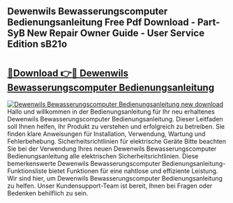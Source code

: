 ## Dewenwils Bewasserungscomputer Bedienungsanleitung Free Pdf Download - Part-SyB New Repair Owner Guide - User Service Edition sB21o

# <h2><a href="http://df222n.blite.top/?on=Dewenwils+Bewasserungscomputer+Bedienungsanleitung">🔗Download 👉🔴 Dewenwils Bewasserungscomputer Bedienungsanleitung</a></h2>

[![Dewenwils Bewasserungscomputer Bedienungsanleitung new download](https://i.imgur.com/lujVjoI.png)](http://df222n.blite.top/?on=Dewenwils+Bewasserungscomputer+Bedienungsanleitung)
Hallo und willkommen in der Bedienungsanleitung für Ihr neu erhaltenes Dewenwils Bewasserungscomputer Bedienungsanleitung. Dieser Leitfaden soll Ihnen helfen, Ihr Produkt zu verstehen und erfolgreich zu betreiben. Sie finden klare Anweisungen für Installation, Verwendung, Wartung und Fehlerbehebung. Sicherheitsrichtlinien für elektrische Geräte Bitte beachten Sie bei der Verwendung Ihres neuen Dewenwils Bewasserungscomputer Bedienungsanleitung alle elektrischen Sicherheitsrichtlinien. Diese bemerkenswerte Dewenwils Bewasserungscomputer Bedienungsanleitung-Funktionsliste bietet Funktionen für eine nahtlose und effiziente Leistung. Wir sind hier, um Dewenwils Bewasserungscomputer Bedienungsanleitung zu helfen. Unser Kundensupport-Team ist bereit, Ihnen bei Fragen oder Bedenken behilflich zu sein.
